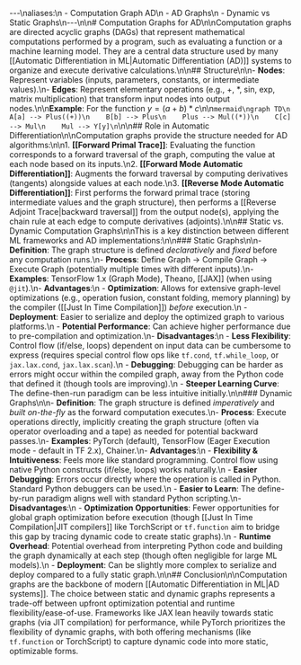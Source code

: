 ---\naliases:\n  - Computation Graph AD\n  - AD Graphs\n  - Dynamic vs Static Graphs\n---\n\n# Computation Graphs for AD\n\nComputation graphs are directed acyclic graphs (DAGs) that represent mathematical computations performed by a program, such as evaluating a function or a machine learning model. They are a central data structure used by many [[Automatic Differentiation in ML|Automatic Differentiation (AD)]] systems to organize and execute derivative calculations.\n\n## Structure\n\n- **Nodes**: Represent variables (inputs, parameters, constants, or intermediate values).\n- **Edges**: Represent elementary operations (e.g., +, \*, sin, exp, matrix multiplication) that transform input nodes into output nodes.\n\n**Example**: For the function $y = (a+b)*c$\n\n```mermaid\ngraph TD\n    A[a] --> Plus((+))\n    B[b] --> Plus\n    Plus --> Mul((*))\n    C[c] --> Mul\n    Mul --> Y[y]\n```\n\n## Role in Automatic Differentiation\n\nComputation graphs provide the structure needed for AD algorithms:\n\n1.  **[[Forward Primal Trace]]**: Evaluating the function corresponds to a forward traversal of the graph, computing the value at each node based on its inputs.\n2.  **[[Forward Mode Automatic Differentiation]]**: Augments the forward traversal by computing derivatives (tangents) alongside values at each node.\n3.  **[[Reverse Mode Automatic Differentiation]]**: First performs the forward primal trace (storing intermediate values and the graph structure), then performs a [[Reverse Adjoint Trace|backward traversal]] from the output node(s), applying the chain rule at each edge to compute derivatives (adjoints).\n\n## Static vs. Dynamic Computation Graphs\n\nThis is a key distinction between different ML frameworks and AD implementations:\n\n### Static Graphs\n\n- **Definition**: The graph structure is defined *declaratively* and *fixed* before any computation runs.\n- **Process**: Define Graph -> Compile Graph -> Execute Graph (potentially multiple times with different inputs).\n- **Examples**: TensorFlow 1.x (Graph Mode), Theano, [[JAX]] (when using `@jit`).\n- **Advantages**:\n    - **Optimization**: Allows for extensive graph-level optimizations (e.g., operation fusion, constant folding, memory planning) by the compiler ([[Just In Time Compilation]]) *before* execution.\n    - **Deployment**: Easier to serialize and deploy the optimized graph to various platforms.\n    - **Potential Performance**: Can achieve higher performance due to pre-compilation and optimization.\n- **Disadvantages**:\n    - **Less Flexibility**: Control flow (if/else, loops) dependent on input data can be cumbersome to express (requires special control flow ops like `tf.cond`, `tf.while_loop`, or `jax.lax.cond`, `jax.lax.scan`).\n    - **Debugging**: Debugging can be harder as errors might occur within the compiled graph, away from the Python code that defined it (though tools are improving).\n    - **Steeper Learning Curve**: The define-then-run paradigm can be less intuitive initially.\n\n### Dynamic Graphs\n\n- **Definition**: The graph structure is defined *imperatively* and *built on-the-fly* as the forward computation executes.\n- **Process**: Execute operations directly, implicitly creating the graph structure (often via operator overloading and a tape) as needed for potential backward passes.\n- **Examples**: PyTorch (default), TensorFlow (Eager Execution mode - default in TF 2.x), Chainer.\n- **Advantages**:\n    - **Flexibility & Intuitiveness**: Feels more like standard programming. Control flow using native Python constructs (if/else, loops) works naturally.\n    - **Easier Debugging**: Errors occur directly where the operation is called in Python. Standard Python debuggers can be used.\n    - **Easier to Learn**: The define-by-run paradigm aligns well with standard Python scripting.\n- **Disadvantages**:\n    - **Optimization Opportunities**: Fewer opportunities for global graph optimization before execution (though [[Just In Time Compilation|JIT compilers]] like TorchScript or `tf.function` aim to bridge this gap by tracing dynamic code to create static graphs).\n    - **Runtime Overhead**: Potential overhead from interpreting Python code and building the graph dynamically at each step (though often negligible for large ML models).\n    - **Deployment**: Can be slightly more complex to serialize and deploy compared to a fully static graph.\n\n## Conclusion\n\nComputation graphs are the backbone of modern [[Automatic Differentiation in ML|AD systems]]. The choice between static and dynamic graphs represents a trade-off between upfront optimization potential and runtime flexibility/ease-of-use. Frameworks like JAX lean heavily towards static graphs (via JIT compilation) for performance, while PyTorch prioritizes the flexibility of dynamic graphs, with both offering mechanisms (like `tf.function` or TorchScript) to capture dynamic code into more static, optimizable forms. 